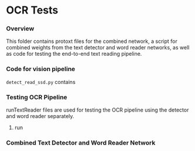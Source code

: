 # OCR Tests

### Overview

This folder contains protoxt files for the combined network, a script for combined weights from the text detector and word reader networks, as well as code for testing the end-to-end text reading pipeline.

### Code for vision pipeline

```detect_read_ssd.py``` contains 

### Testing OCR Pipeline

runTextReader files are used for testing the OCR pipeline using the detector and word reader separately.

1. run

### Combined Text Detector and Word Reader Network